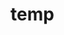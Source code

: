 # temp






















































































































































































































































































































































































































